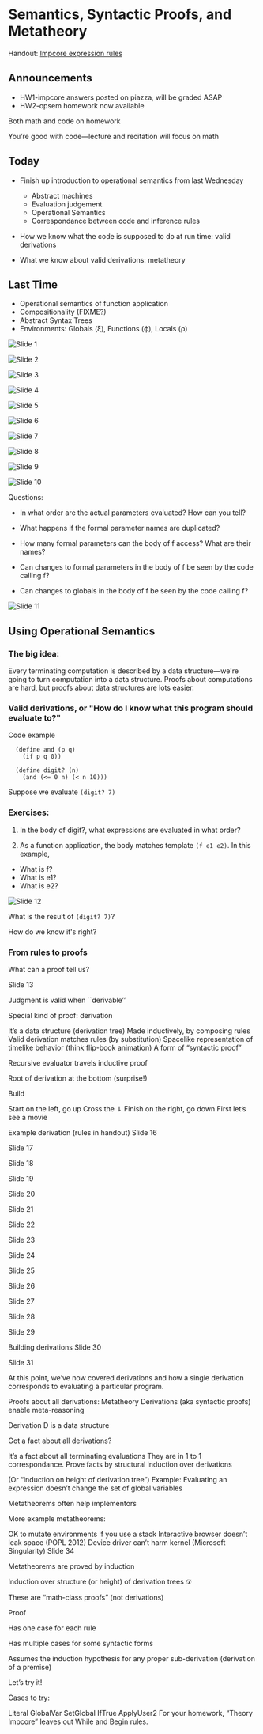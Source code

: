 # Semantics, Syntactic Proofs, and Metatheory

Handout: [Impcore expression rules](https://www.cs.tufts.edu/comp/105-2017f/handouts/impcore-exp-rules.pdf)

## Announcements
 * HW1-impcore answers posted on piazza, will be graded ASAP
 * HW2-opsem homework now available

Both math and code on homework

You’re good with code—lecture and recitation will focus on math

## Today
 * Finish up introduction to operational semantics from last Wednesday
   * Abstract machines
   * Evaluation judgement
   * Operational Semantics
   * Correspondance between code and inference rules

 * How we know what the code is supposed to do at run time: valid derivations

 * What we know about valid derivations: metatheory

## Last Time
 * Operational semantics of function application
 * Compositionality (FIXME?)
 * Abstract Syntax Trees
 * Environments: Globals (ξ), Functions (ϕ), Locals (ρ)


<p><img src="03-semantics-proofs-metatheory/slide01.png" alt="Slide 1" /> </p>
 

<p><img src="03-semantics-proofs-metatheory/slide02.png" alt="Slide 2" /> </p>

<p><img src="03-semantics-proofs-metatheory/slide03.png" alt="Slide 3" /> </p>
 

<p><img src="03-semantics-proofs-metatheory/slide04.png" alt="Slide 4" /> </p>

<p><img src="03-semantics-proofs-metatheory/slide05.png" alt="Slide 5" /> </p>

<p><img src="03-semantics-proofs-metatheory/slide06.png" alt="Slide 6" /> </p>

<p><img src="03-semantics-proofs-metatheory/slide07.png" alt="Slide 7" /> </p>

<p><img src="03-semantics-proofs-metatheory/slide08.png" alt="Slide 8" /> </p>

<p><img src="03-semantics-proofs-metatheory/slide09.png" alt="Slide 9" /> </p>

<p><img src="03-semantics-proofs-metatheory/slide10.png" alt="Slide 10" /> </p>

Questions:

 * In what order are the actual parameters evaluated?
   How can you tell?

 * What happens if the formal parameter names are duplicated?

 * How many formal parameters can the body of f access?
   What are their names?

 * Can changes to formal parameters in the body of f be seen by 
   the code calling f?

 * Can changes to globals in the body of f be seen by the code calling f?

<p><img src="03-semantics-proofs-metatheory/slide11.png" alt="Slide 11" /> </p>

## Using Operational Semantics

### The big idea:

Every terminating computation is described by a data structure—we're
going to turn computation into a data structure. Proofs about computations 
are hard, but proofs about data structures are lots easier.

### Valid derivations, or "How do I know what this program should evaluate to?"

Code example
```
  (define and (p q)
    (if p q 0))

  (define digit? (n)
    (and (<= 0 n) (< n 10)))
```
Suppose we evaluate `(digit? 7)`

### Exercises:

 1. In the body of digit?, what expressions are evaluated in what order?

 2. As a function application, the body matches template `(f e1 e2)`. 
    In this example,
   * What is f?
   * What is e1?
   * What is e2?

<p><img src="03-semantics-proofs-metatheory/slide12.png" alt="Slide 12" /> </p>

What is the result of `(digit? 7)`?

How do we know it's right?

### From rules to proofs

What can a proof tell us?

Slide 13 

Judgment is valid when ``derivable’’

Special kind of proof: derivation

It’s a data structure (derivation tree)
Made inductively, by composing rules
Valid derivation matches rules (by substitution)
Spacelike representation of timelike behavior (think flip-book animation)
A form of “syntactic proof”

Recursive evaluator travels inductive proof

Root of derivation at the bottom (surprise!)

Build

Start on the left, go up
Cross the ⇓
Finish on the right, go down
First let’s see a movie

Example derivation (rules in handout)
Slide 16 

Slide 17 

Slide 18 

Slide 19 

Slide 20 

Slide 21 

Slide 22 

Slide 23 

Slide 24 

Slide 25 

Slide 26 

Slide 27 

Slide 28 

Slide 29 

Building derivations
Slide 30 

Slide 31 

At this point, we’ve now covered derivations and how a single derivation corresponds to evaluating a particular program.

Proofs about all derivations: Metatheory
Derivations (aka syntactic proofs) enable meta-reasoning

Derivation D is a data structure

Got a fact about all derivations?

It’s a fact about all terminating evaluations
They are in 1 to 1 correspondance.
Prove facts by structural induction over derivations

(Or “induction on height of derivation tree”)
Example: Evaluating an expression doesn’t change the set of global variables

Metatheorems often help implementors

More example metatheorems:

OK to mutate environments if you use a stack
Interactive browser doesn’t leak space (POPL 2012)
Device driver can’t harm kernel (Microsoft Singularity)
Slide 34 

Metatheorems are proved by induction

Induction over structure (or height) of derivation trees $\mathcal D$

These are “math-class proofs” (not derivations)

Proof

Has one case for each rule

Has multiple cases for some syntactic forms

Assumes the induction hypothesis for any proper sub-derivation (derivation of a premise)

Let’s try it!

Cases to try:

Literal
GlobalVar
SetGlobal
IfTrue
ApplyUser2
For your homework, “Theory Impcore” leaves out While and Begin rules.


